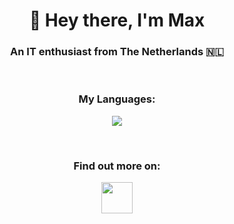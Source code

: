 <h1 align="center">👋 Hey there, I'm Max</h1>
<h3 align="center">An IT enthusiast from The Netherlands 🇳🇱</h3>
<p>&nbsp;</p>
<h3 align="center">My Languages:</h3>
<p align="center">
  <a href="https://maxkruiswegt.com/pages/experience">
    <img src="https://skillicons.dev/icons?i=cs,java,html,css"/>
  </a>
</p>
<p>&nbsp;</p>
<h3 align="center">Find out more on:</h3>
<p align="center">
  <a href="https://maxkruiswegt.com">
    <img src="https://maxkruiswegt.com/img/MKLogo.png" height="50">
  </a>
</p>
